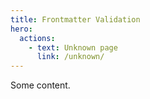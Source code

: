 ```yaml
---
title: Frontmatter Validation
hero:
  actions:
    - text: Unknown page
      link: /unknown/
---
```


Some content.
